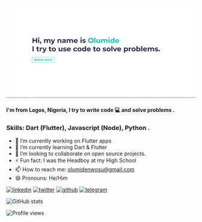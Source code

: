 



![profile-image](https://github.com/olumidayy/olumidayy/blob/master/Screenshot%20(153).png)

#### I'm from Lagos, Nigeria, I try to write code 💻 and solve problems .


### Skills: Dart (Flutter), Javascript (Node), Python .

- 🔭 I’m currently working on Flutter apps
- 🌱 I’m currently learning Dart & Flutter
- 👯 I’m looking to collaborate on open source projects.
- ⚡ Fun fact: I was the Headboy at my High School
- 📫 How to reach me: [olumidenwosu@gmail.com](mailto:olumidenwosu@gmail.com)
- 😄 Pronouns: He/Him

[<img src='https://cdn.jsdelivr.net/npm/simple-icons@3.0.1/icons/linkedin.svg' alt='linkedin' height='30'>](https://www.linkedin.com/in/nwosu-olumide-b7941318b/) [<img src='https://cdn.jsdelivr.net/npm/simple-icons@3.0.1/icons/twitter.svg' alt='twitter' height='30'>](https://twitter.com/olumidenwosu) [<img src='https://cdn.jsdelivr.net/npm/simple-icons@3.0.1/icons/github.svg' alt='github' height='30'>](https://github.com/olumidayy) [<img src='https://cdn.jsdelivr.net/npm/simple-icons@3.0.1/icons/telegram.svg' alt='telegram' height='30'>](https://t.me/olumidayy)

![GitHub stats](https://github-readme-stats.vercel.app/api?username=olumidayy&show_icons=true)

![Profile views](https://gpvc.arturio.dev/olumidayy)

<!--
- 🔭 I’m currently working on ...
- 🌱 I’m currently learning ...
- 👯 I’m looking to collaborate on ...
- 🤔 I’m looking for help with ...
- 💬 Ask me about ...
- 📫 How to reach me: ...
- ⚡ Fun fact: ...
-->
